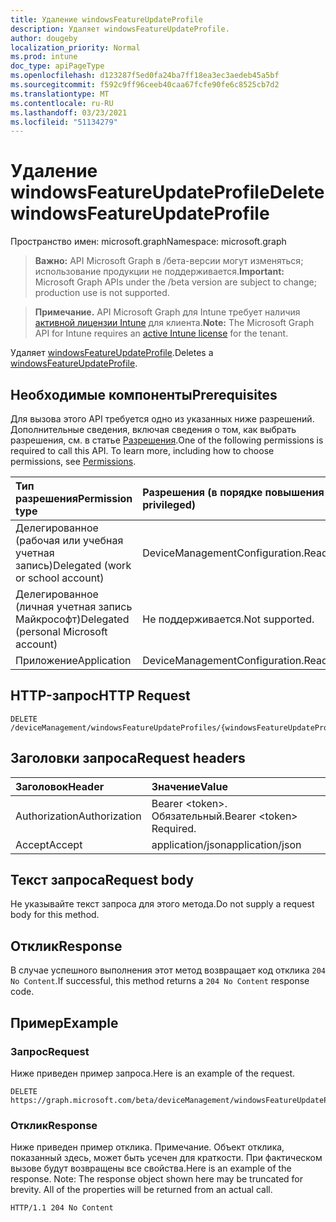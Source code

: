 ```yaml
---
title: Удаление windowsFeatureUpdateProfile
description: Удаляет windowsFeatureUpdateProfile.
author: dougeby
localization_priority: Normal
ms.prod: intune
doc_type: apiPageType
ms.openlocfilehash: d123287f5ed0fa24ba7ff18ea3ec3aedeb45a5bf
ms.sourcegitcommit: f592c9ff96ceeb40caa67fcfe90fe6c8525cb7d2
ms.translationtype: MT
ms.contentlocale: ru-RU
ms.lasthandoff: 03/23/2021
ms.locfileid: "51134279"
---
```

# <a name="delete-windowsfeatureupdateprofile"></a><span data-ttu-id="b2be3-103">Удаление windowsFeatureUpdateProfile</span><span class="sxs-lookup"><span data-stu-id="b2be3-103">Delete windowsFeatureUpdateProfile</span></span>

<span data-ttu-id="b2be3-104">Пространство имен: microsoft.graph</span><span class="sxs-lookup"><span data-stu-id="b2be3-104">Namespace: microsoft.graph</span></span>

> <span data-ttu-id="b2be3-105">**Важно:** API Microsoft Graph в /бета-версии могут изменяться; использование продукции не поддерживается.</span><span class="sxs-lookup"><span data-stu-id="b2be3-105">**Important:** Microsoft Graph APIs under the /beta version are subject to change; production use is not supported.</span></span>

> <span data-ttu-id="b2be3-106">**Примечание.** API Microsoft Graph для Intune требует наличия [активной лицензии Intune](https://go.microsoft.com/fwlink/?linkid=839381) для клиента.</span><span class="sxs-lookup"><span data-stu-id="b2be3-106">**Note:** The Microsoft Graph API for Intune requires an [active Intune license](https://go.microsoft.com/fwlink/?linkid=839381) for the tenant.</span></span>

<span data-ttu-id="b2be3-107">Удаляет [windowsFeatureUpdateProfile](../resources/intune-softwareupdate-windowsfeatureupdateprofile.md).</span><span class="sxs-lookup"><span data-stu-id="b2be3-107">Deletes a [windowsFeatureUpdateProfile](../resources/intune-softwareupdate-windowsfeatureupdateprofile.md).</span></span>

## <a name="prerequisites"></a><span data-ttu-id="b2be3-108">Необходимые компоненты</span><span class="sxs-lookup"><span data-stu-id="b2be3-108">Prerequisites</span></span>
<span data-ttu-id="b2be3-p101">Для вызова этого API требуется одно из указанных ниже разрешений. Дополнительные сведения, включая сведения о том, как выбрать разрешения, см. в статье [Разрешения](/graph/permissions-reference).</span><span class="sxs-lookup"><span data-stu-id="b2be3-p101">One of the following permissions is required to call this API. To learn more, including how to choose permissions, see [Permissions](/graph/permissions-reference).</span></span>

|<span data-ttu-id="b2be3-111">Тип разрешения</span><span class="sxs-lookup"><span data-stu-id="b2be3-111">Permission type</span></span>|<span data-ttu-id="b2be3-112">Разрешения (в порядке повышения привилегий)</span><span class="sxs-lookup"><span data-stu-id="b2be3-112">Permissions (from least to most privileged)</span></span>|
|:---|:---|
|<span data-ttu-id="b2be3-113">Делегированное (рабочая или учебная учетная запись)</span><span class="sxs-lookup"><span data-stu-id="b2be3-113">Delegated (work or school account)</span></span>|<span data-ttu-id="b2be3-114">DeviceManagementConfiguration.ReadWrite.All</span><span class="sxs-lookup"><span data-stu-id="b2be3-114">DeviceManagementConfiguration.ReadWrite.All</span></span>|
|<span data-ttu-id="b2be3-115">Делегированное (личная учетная запись Майкрософт)</span><span class="sxs-lookup"><span data-stu-id="b2be3-115">Delegated (personal Microsoft account)</span></span>|<span data-ttu-id="b2be3-116">Не поддерживается.</span><span class="sxs-lookup"><span data-stu-id="b2be3-116">Not supported.</span></span>|
|<span data-ttu-id="b2be3-117">Приложение</span><span class="sxs-lookup"><span data-stu-id="b2be3-117">Application</span></span>|<span data-ttu-id="b2be3-118">DeviceManagementConfiguration.ReadWrite.All</span><span class="sxs-lookup"><span data-stu-id="b2be3-118">DeviceManagementConfiguration.ReadWrite.All</span></span>|

## <a name="http-request"></a><span data-ttu-id="b2be3-119">HTTP-запрос</span><span class="sxs-lookup"><span data-stu-id="b2be3-119">HTTP Request</span></span>
<!-- {
  "blockType": "ignored"
}
-->
``` http
DELETE /deviceManagement/windowsFeatureUpdateProfiles/{windowsFeatureUpdateProfileId}
```

## <a name="request-headers"></a><span data-ttu-id="b2be3-120">Заголовки запроса</span><span class="sxs-lookup"><span data-stu-id="b2be3-120">Request headers</span></span>
|<span data-ttu-id="b2be3-121">Заголовок</span><span class="sxs-lookup"><span data-stu-id="b2be3-121">Header</span></span>|<span data-ttu-id="b2be3-122">Значение</span><span class="sxs-lookup"><span data-stu-id="b2be3-122">Value</span></span>|
|:---|:---|
|<span data-ttu-id="b2be3-123">Authorization</span><span class="sxs-lookup"><span data-stu-id="b2be3-123">Authorization</span></span>|<span data-ttu-id="b2be3-124">Bearer &lt;token&gt;. Обязательный.</span><span class="sxs-lookup"><span data-stu-id="b2be3-124">Bearer &lt;token&gt; Required.</span></span>|
|<span data-ttu-id="b2be3-125">Accept</span><span class="sxs-lookup"><span data-stu-id="b2be3-125">Accept</span></span>|<span data-ttu-id="b2be3-126">application/json</span><span class="sxs-lookup"><span data-stu-id="b2be3-126">application/json</span></span>|

## <a name="request-body"></a><span data-ttu-id="b2be3-127">Текст запроса</span><span class="sxs-lookup"><span data-stu-id="b2be3-127">Request body</span></span>
<span data-ttu-id="b2be3-128">Не указывайте текст запроса для этого метода.</span><span class="sxs-lookup"><span data-stu-id="b2be3-128">Do not supply a request body for this method.</span></span>

## <a name="response"></a><span data-ttu-id="b2be3-129">Отклик</span><span class="sxs-lookup"><span data-stu-id="b2be3-129">Response</span></span>
<span data-ttu-id="b2be3-130">В случае успешного выполнения этот метод возвращает код отклика `204 No Content`.</span><span class="sxs-lookup"><span data-stu-id="b2be3-130">If successful, this method returns a `204 No Content` response code.</span></span>

## <a name="example"></a><span data-ttu-id="b2be3-131">Пример</span><span class="sxs-lookup"><span data-stu-id="b2be3-131">Example</span></span>

### <a name="request"></a><span data-ttu-id="b2be3-132">Запрос</span><span class="sxs-lookup"><span data-stu-id="b2be3-132">Request</span></span>
<span data-ttu-id="b2be3-133">Ниже приведен пример запроса.</span><span class="sxs-lookup"><span data-stu-id="b2be3-133">Here is an example of the request.</span></span>
``` http
DELETE https://graph.microsoft.com/beta/deviceManagement/windowsFeatureUpdateProfiles/{windowsFeatureUpdateProfileId}
```

### <a name="response"></a><span data-ttu-id="b2be3-134">Отклик</span><span class="sxs-lookup"><span data-stu-id="b2be3-134">Response</span></span>
<span data-ttu-id="b2be3-p102">Ниже приведен пример отклика. Примечание. Объект отклика, показанный здесь, может быть усечен для краткости. При фактическом вызове будут возвращены все свойства.</span><span class="sxs-lookup"><span data-stu-id="b2be3-p102">Here is an example of the response. Note: The response object shown here may be truncated for brevity. All of the properties will be returned from an actual call.</span></span>
``` http
HTTP/1.1 204 No Content
```




